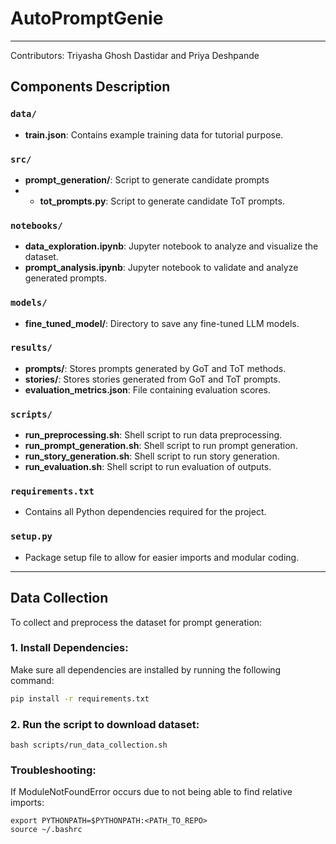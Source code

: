# AutoPromptGenie


---

Contributors: Triyasha Ghosh Dastidar and Priya Deshpande

## Components Description

### `data/`
- **train.json**: Contains example training data for tutorial purpose.

### `src/`
- **prompt_generation/**: Script to generate candidate prompts
- - **tot_prompts.py**: Script to generate candidate ToT prompts.


### `notebooks/`
- **data_exploration.ipynb**: Jupyter notebook to analyze and visualize the dataset.
- **prompt_analysis.ipynb**: Jupyter notebook to validate and analyze generated prompts.

### `models/`
- **fine_tuned_model/**: Directory to save any fine-tuned LLM models.

### `results/`
- **prompts/**: Stores prompts generated by GoT and ToT methods.
- **stories/**: Stores stories generated from GoT and ToT prompts.
- **evaluation_metrics.json**: File containing evaluation scores.

### `scripts/`
- **run_preprocessing.sh**: Shell script to run data preprocessing.
- **run_prompt_generation.sh**: Shell script to run prompt generation.
- **run_story_generation.sh**: Shell script to run story generation.
- **run_evaluation.sh**: Shell script to run evaluation of outputs.

### `requirements.txt`
- Contains all Python dependencies required for the project.

### `setup.py`
- Package setup file to allow for easier imports and modular coding.

---

## Data Collection

To collect and preprocess the dataset for prompt generation:

### 1. Install Dependencies:
Make sure all dependencies are installed by running the following command:
```bash
pip install -r requirements.txt
```

### 2. Run the script to download dataset:
``` 
bash scripts/run_data_collection.sh
```


### Troubleshooting:

If ModuleNotFoundError occurs due to not being able to find relative imports:

```
export PYTHONPATH=$PYTHONPATH:<PATH_TO_REPO>
source ~/.bashrc
```

